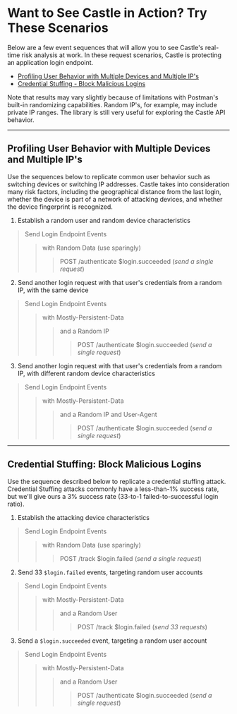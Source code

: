 # Want to See Castle in Action? Try These Scenarios
Below are a few event sequences that will allow you to see Castle's real-time risk analysis at work. In these request scenarios, Castle is protecting an application login endpoint. 

- [Profiling User Behavior with Multiple Devices and Multiple IP's](#profiling-user-behavior-with-multiple-devices-and-multiple-ips)
- [Credential Stuffing - Block Malicious Logins](#credential-stuffing-block-malicious-logins)

Note that results may vary slightly because of limitations with Postman's built-in randomizing capabilities. Random IP's, for example, may include private IP ranges. The library is still very useful for exploring the Castle API behavior.

---

## Profiling User Behavior with Multiple Devices and Multiple IP's

Use the sequences below to replicate common user behavior such as switching devices or switching IP addresses. Castle takes into consideration many risk factors, including the geographical distance from the last login, whether the device is part of a network of attacking devices, and whether the device fingerprint is recognized.

1. Establish a random user and random device characteristics 

> Send Login Endpoint Events
>
>> with Random Data (use sparingly)
>>
>>> POST /authenticate $login.succeeded (*send a single request*)

2. Send another login request with that user's credentials from a random IP, with the same device 

> Send Login Endpoint Events
>
>> with Mostly-Persistent-Data 
>>
>>> and a Random IP
>>> 
>>>> POST /authenticate $login.succeeded (*send a single request*)

3. Send another login request with that user's credentials from a random IP, with different random device characteristics 

> Send Login Endpoint Events
>
>> with Mostly-Persistent-Data 
>>
>>> and a Random IP and User-Agent 
>>> 
>>>> POST /authenticate $login.succeeded (*send a single request*)

---

## Credential Stuffing: Block Malicious Logins

Use the sequence described below to replicate a credential stuffing attack. Credential Stuffing attacks commonly have a less-than-1% success rate, but we'll give ours a 3% success rate (33-to-1 failed-to-successful login ratio).

1. Establish the attacking device characteristics

> Send Login Endpoint Events
>
>> with Random Data (use sparingly)
>>
>>> POST /track $login.failed (*send a single request*)

2. Send 33 `$login.failed` events, targeting random user accounts

> Send Login Endpoint Events
>
>> with Mostly-Persistent-Data
>>
>>> and a Random User
>>>
>>>> POST /track $login.failed (*send 33 requests*)

3. Send a `$login.succeeded` event, targeting a random user account

> Send Login Endpoint Events
>
>> with Mostly-Persistent-Data
>>
>>> and a Random User
>>>
>>>> POST /authenticate $login.succeeded (*send a single request*)